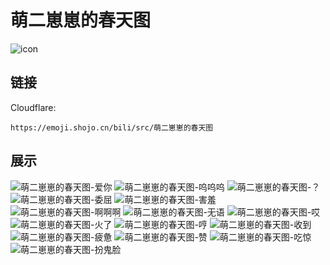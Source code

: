 # 萌二崽崽的春天图
![icon](https://emoji.shojo.cn/bili/src/萌二崽崽的春天图/icon.png)
## 链接
Cloudflare:
```
https://emoji.shojo.cn/bili/src/萌二崽崽的春天图
```
## 展示
![萌二崽崽的春天图-爱你](https://emoji.shojo.cn/bili/src/萌二崽崽的春天图/萌二崽崽的春天图-爱你.png)
![萌二崽崽的春天图-呜呜呜](https://emoji.shojo.cn/bili/src/萌二崽崽的春天图/萌二崽崽的春天图-呜呜呜.png)
![萌二崽崽的春天图-？](https://emoji.shojo.cn/bili/src/萌二崽崽的春天图/萌二崽崽的春天图-？.png)
![萌二崽崽的春天图-委屈](https://emoji.shojo.cn/bili/src/萌二崽崽的春天图/萌二崽崽的春天图-委屈.png)
![萌二崽崽的春天图-害羞](https://emoji.shojo.cn/bili/src/萌二崽崽的春天图/萌二崽崽的春天图-害羞.png)
![萌二崽崽的春天图-啊啊啊](https://emoji.shojo.cn/bili/src/萌二崽崽的春天图/萌二崽崽的春天图-啊啊啊.png)
![萌二崽崽的春天图-无语](https://emoji.shojo.cn/bili/src/萌二崽崽的春天图/萌二崽崽的春天图-无语.png)
![萌二崽崽的春天图-哎](https://emoji.shojo.cn/bili/src/萌二崽崽的春天图/萌二崽崽的春天图-哎.png)
![萌二崽崽的春天图-火了](https://emoji.shojo.cn/bili/src/萌二崽崽的春天图/萌二崽崽的春天图-火了.png)
![萌二崽崽的春天图-哼](https://emoji.shojo.cn/bili/src/萌二崽崽的春天图/萌二崽崽的春天图-哼.png)
![萌二崽崽的春天图-收到](https://emoji.shojo.cn/bili/src/萌二崽崽的春天图/萌二崽崽的春天图-收到.png)
![萌二崽崽的春天图-疲惫](https://emoji.shojo.cn/bili/src/萌二崽崽的春天图/萌二崽崽的春天图-疲惫.png)
![萌二崽崽的春天图-赞](https://emoji.shojo.cn/bili/src/萌二崽崽的春天图/萌二崽崽的春天图-赞.png)
![萌二崽崽的春天图-吃惊](https://emoji.shojo.cn/bili/src/萌二崽崽的春天图/萌二崽崽的春天图-吃惊.png)
![萌二崽崽的春天图-扮鬼脸](https://emoji.shojo.cn/bili/src/萌二崽崽的春天图/萌二崽崽的春天图-扮鬼脸.png)
